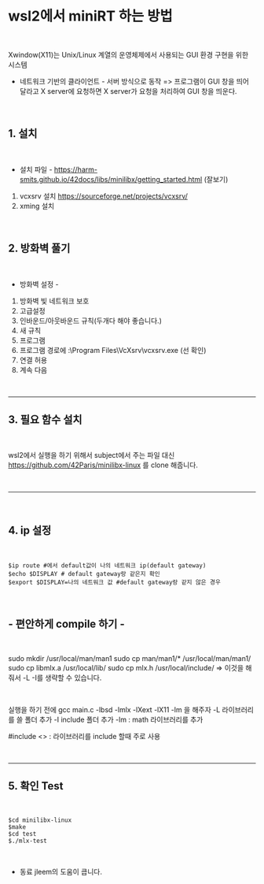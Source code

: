 # wsl2에서 miniRT 하는 방법 



<br/>



Xwindow(X11)는 Unix/Linux 계열의 운영체제에서 사용되는 GUI 환경 구현을 위한 시스템
- 네트워크 기반의 클라이언트 - 서버 방식으로 동작 
=> 프로그램이 GUI 창을 띄어 달라고 X server에 요청하면 X server가 요청을 처리하여 GUI 창을 띄운다.



<br/>



## 1. 설치 



<br/>



- 설치 파일 -
https://harm-smits.github.io/42docs/libs/minilibx/getting_started.html (잘보기)
1. vcxsrv 설치
https://sourceforge.net/projects/vcxsrv/
2. xming 설치



<br/>



## 2. 방화벽 풀기



<br/>



- 방화벽 설정 -
1. 방화벽 빛 네트워크 보호
2. 고급설정
3. 인바운드/아웃바운드 규칙(두개다 해야 좋습니다.)
4. 새 규칙
5. 프로그램
6. 프로그램 경로에 :\Program Files\VcXsrv\vcxsrv.exe (선 확인)
7. 연결 허용
8. 계속 다음



<br/>



---------------------------------------------------



## 3. 필요 함수 설치 



<br/>



wsl2에서 실행을 하기 위해서 subject에서 주는 파일 대신
https://github.com/42Paris/minilibx-linux 를 clone 해줍니다.

<br/>



---------------------------------------------------



<br/>



## 4. ip 설정



<br/>



```shell
$ip route #에서 default값이 나의 네트워크 ip(default gateway)
$echo $DISPLAY # default gateway랑 같은지 확인
$export $DISPLAY=나의 네트워크 값 #default gateway랑 같지 않은 경우
```



<br/>



## - 편안하게 compile 하기 - 



<br/>



sudo mkdir /usr/local/man/man1
sudo cp man/man1/* /usr/local/man/man1/
sudo cp libmlx.a /usr/local/lib/
sudo cp mlx.h /usr/local/include/
=> 이것을 해줘서 -L -I를 생략할 수 있습니다.



<br/>



실행을 하기 전에 gcc main.c -lbsd -lmlx -lXext -lX11 -lm 을 해주자
-L 라이브러리를 쓸 폴더 추가
-I include 폴더 추가
-lm : math 라이브러리를 추가

#include <> : 라이브러리를 include 할때 주로 사용 



<br/>



----------------------------

## 5. 확인 Test



<br/>



```shell
$cd minilibx-linux 
$make 
$cd test
$./mlx-test 
```



<br/>



- 동료 jleem의 도움이 큽니다.